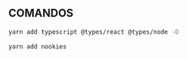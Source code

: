## COMANDOS

```bash
yarn add typescript @types/react @types/node -D
```

```bash
yarn add nookies
```
